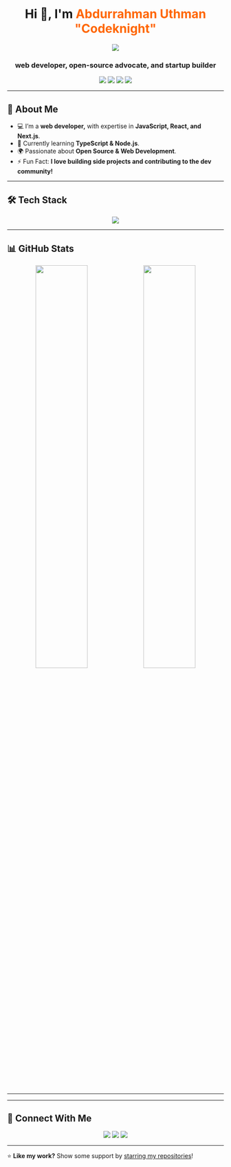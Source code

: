 
<!-- GitHub Profile Header -->
<h1 align="center">
  Hi 👋, I'm <span style="color:#ff6600;">Abdurrahman Uthman "Codeknight"</span>
</h1>

<p align="center">
  <img src="https://readme-typing-svg.herokuapp.com?font=Fira+Code&duration=2000&pause=1000&color=F75C7E&center=true&vCenter=true&width=500&lines=Web+Developer;JavaScript+|+React+|+Next.js;Passionate+about+Open+Source;Always+Learning+New+Tech!" />
</p>

<h3 align="center">web developer, open-source advocate, and startup builder</h3>

<!-- Social Links -->
<p align="center">
  <a href="https://yourwebsite.com" target="_blank"><img src="https://img.shields.io/badge/Portfolio-%231E90FF.svg?style=for-the-badge&logo=web&logoColor=white"></a>
  <a href="https://www.linkedin.com/in/uthman-abdurrahman-970210221?utm_source=share&utm_campaign=share_via&utm_content=profile&utm_medium=android_app" target="_blank"><img src="https://img.shields.io/badge/LinkedIn-%230A66C2.svg?style=for-the-badge&logo=linkedin&logoColor=white"></a>
  <a href="mailto:codeknightdojo@gmail.com"><img src="https://img.shields.io/badge/Gmail-D14836?style=for-the-badge&logo=gmail&logoColor=white"></a>
  <a href="https://twitter.com/codeknight0" target="_blank"><img src="https://img.shields.io/badge/Twitter-%231DA1F2.svg?style=for-the-badge&logo=twitter&logoColor=white"></a>
</p>

---

## 🚀 **About Me**
- 💻 I’m a **web developer,** with expertise in **JavaScript, React, and Next.js**.  
- 🎯 Currently learning **TypeScript & Node.js**.  
- 🌍 Passionate about **Open Source & Web Development**.  
- ⚡ Fun Fact: **I love building side projects and contributing to the dev community!**  

---

## 🛠 **Tech Stack**
<p align="center">
  <img src="https://skillicons.dev/icons?i=html,css,js,react,nextjs,nodejs,docker,git,github" />
</p>

---

## 📊 **GitHub Stats**
<p align="center">
  <!-- GitHub Stats -->
  <img src="https://github-readme-stats.vercel.app/api?username=codeknight1&show_icons=true&theme=tokyonight&hide_border=true&count_private=true" width="49%" />
  
  <!-- GitHub Streak Stats -->
  <img src="https://github-readme-streak-stats.herokuapp.com/?user=codeknight1&theme=tokyonight&hide_border=true" width="49%" />
</p>


---

<!-- ## 📂 **Top Projects**
### 🔹 **[Project 1 Name](https://github.com/yourusername/project1)**
A short description of your project.
- 🚀 Tech Stack: **React, Node.js, MongoDB**
- ⭐ GitHub Stars: **[![GitHub stars](https://img.shields.io/github/stars/yourusername/project1.svg?style=social)](https://github.com/yourusername/project1/stargazers)**  

### 🔹 **[Project 2 Name](https://github.com/yourusername/project2)**
A short description of your project.
- 🚀 Tech Stack: **Next.js, TypeScript, Tailwind CSS**
- ⭐ GitHub Stars: **[![GitHub stars](https://img.shields.io/github/stars/yourusername/project2.svg?style=social)](https://github.com/yourusername/project2/stargazers)**  -->

---

## 🤝 **Connect With Me**
<p align="center">
  <a href="https://www.linkedin.com/in/uthman-abdurrahman-970210221?utm_source=share&utm_campaign=share_via&utm_content=profile&utm_medium=android_app"><img src="https://img.shields.io/badge/LinkedIn-0077B5?style=for-the-badge&logo=linkedin&logoColor=white"></a>
  <a href="mailto:codeknightdojo@gmail.com"><img src="https://img.shields.io/badge/Email-D14836?style=for-the-badge&logo=gmail&logoColor=white"></a>
  <a href="https://twitter.com/codeknight0"><img src="https://img.shields.io/badge/Twitter-1DA1F2?style=for-the-badge&logo=twitter&logoColor=white"></a>
</p>

---


⭐ **Like my work?** Show some support by [starring my repositories](https://github.com/codeknight1?tab=repositories)! 
